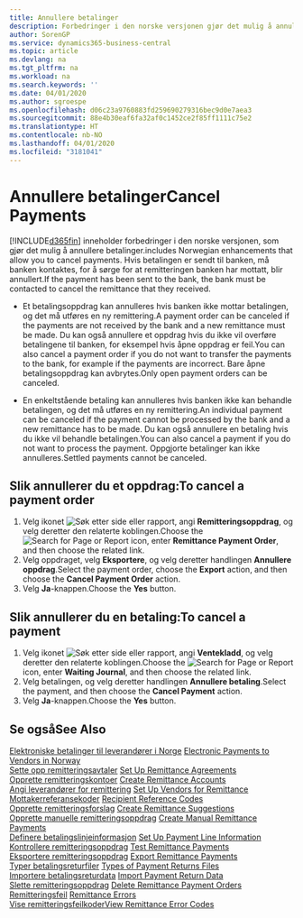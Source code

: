 ```yaml
---
title: Annullere betalinger
description: Forbedringer i den norske versjonen gjør det mulig å annullere betalinger.
author: SorenGP
ms.service: dynamics365-business-central
ms.topic: article
ms.devlang: na
ms.tgt_pltfrm: na
ms.workload: na
ms.search.keywords: ''
ms.date: 04/01/2020
ms.author: sgroespe
ms.openlocfilehash: d06c23a9760883fd259690279316bec9d0e7aea3
ms.sourcegitcommit: 88e4b30eaf6fa32af0c1452ce2f85ff1111c75e2
ms.translationtype: HT
ms.contentlocale: nb-NO
ms.lasthandoff: 04/01/2020
ms.locfileid: "3181041"
---
```

# <a name="cancel-payments"></a><span data-ttu-id="da1c6-103">Annullere betalinger</span><span class="sxs-lookup"><span data-stu-id="da1c6-103">Cancel Payments</span></span>
[!INCLUDE[d365fin](../../includes/d365fin_md.md)] <span data-ttu-id="da1c6-104">inneholder forbedringer i den norske versjonen, som gjør det mulig å annullere betalinger.</span><span class="sxs-lookup"><span data-stu-id="da1c6-104">includes Norwegian enhancements that allow you to cancel payments.</span></span> <span data-ttu-id="da1c6-105">Hvis betalingen er sendt til banken, må banken kontaktes, for å sørge for at remitteringen banken har mottatt, blir annullert.</span><span class="sxs-lookup"><span data-stu-id="da1c6-105">If the payment has been sent to the bank, the bank must be contacted to cancel the remittance that they received.</span></span>  

- <span data-ttu-id="da1c6-106">Et betalingsoppdrag kan annulleres hvis banken ikke mottar betalingen, og det må utføres en ny remittering.</span><span class="sxs-lookup"><span data-stu-id="da1c6-106">A payment order can be canceled if the payments are not received by the bank and a new remittance must be made.</span></span> <span data-ttu-id="da1c6-107">Du kan også annullere et oppdrag hvis du ikke vil overføre betalingene til banken, for eksempel hvis åpne oppdrag er feil.</span><span class="sxs-lookup"><span data-stu-id="da1c6-107">You can also cancel a payment order if you do not want to transfer the payments to the bank, for example if the payments are incorrect.</span></span> <span data-ttu-id="da1c6-108">Bare åpne betalingsoppdrag kan avbrytes.</span><span class="sxs-lookup"><span data-stu-id="da1c6-108">Only open payment orders can be canceled.</span></span>  

- <span data-ttu-id="da1c6-109">En enkeltstående betaling kan annulleres hvis banken ikke kan behandle betalingen, og det må utføres en ny remittering.</span><span class="sxs-lookup"><span data-stu-id="da1c6-109">An individual payment can be canceled if the payment cannot be processed by the bank and a new remittance has to be made.</span></span> <span data-ttu-id="da1c6-110">Du kan også annullere en betaling hvis du ikke vil behandle betalingen.</span><span class="sxs-lookup"><span data-stu-id="da1c6-110">You can also cancel a payment if you do not want to process the payment.</span></span> <span data-ttu-id="da1c6-111">Oppgjorte betalinger kan ikke annulleres.</span><span class="sxs-lookup"><span data-stu-id="da1c6-111">Settled payments cannot be canceled.</span></span>  

## <a name="to-cancel-a-payment-order"></a><span data-ttu-id="da1c6-112">Slik annullerer du et oppdrag:</span><span class="sxs-lookup"><span data-stu-id="da1c6-112">To cancel a payment order</span></span>  

1.  <span data-ttu-id="da1c6-113">Velg ikonet ![Søk etter side eller rapport](../../media/ui-search/search_small.png "Ikonet Søk etter side eller rapport"), angi **Remitteringsoppdrag**, og velg deretter den relaterte koblingen.</span><span class="sxs-lookup"><span data-stu-id="da1c6-113">Choose the ![Search for Page or Report](../../media/ui-search/search_small.png "Search for Page or Report icon") icon, enter **Remittance Payment Order**, and then choose the related link.</span></span>  
2.  <span data-ttu-id="da1c6-114">Velg oppdraget, velg **Eksportere**, og velg deretter handlingen **Annullere oppdrag**.</span><span class="sxs-lookup"><span data-stu-id="da1c6-114">Select the payment order, choose the **Export** action, and then choose the **Cancel Payment Order** action.</span></span>  
3.  <span data-ttu-id="da1c6-115">Velg **Ja**-knappen.</span><span class="sxs-lookup"><span data-stu-id="da1c6-115">Choose the **Yes** button.</span></span>  

## <a name="to-cancel-a-payment"></a><span data-ttu-id="da1c6-116">Slik annullerer du en betaling:</span><span class="sxs-lookup"><span data-stu-id="da1c6-116">To cancel a payment</span></span>  

1.  <span data-ttu-id="da1c6-117">Velg ikonet ![Søk etter side eller rapport](../../media/ui-search/search_small.png "Ikonet Søk etter side eller rapport"), angi **Ventekladd**, og velg deretter den relaterte koblingen.</span><span class="sxs-lookup"><span data-stu-id="da1c6-117">Choose the ![Search for Page or Report](../../media/ui-search/search_small.png "Search for Page or Report icon") icon, enter **Waiting Journal**, and then choose the related link.</span></span>  
2.  <span data-ttu-id="da1c6-118">Velg betalingen, og velg deretter handlingen **Annullere betaling**.</span><span class="sxs-lookup"><span data-stu-id="da1c6-118">Select the payment, and then choose the **Cancel Payment** action.</span></span>  
3.  <span data-ttu-id="da1c6-119">Velg **Ja**-knappen.</span><span class="sxs-lookup"><span data-stu-id="da1c6-119">Choose the **Yes** button.</span></span>  

## <a name="see-also"></a><span data-ttu-id="da1c6-120">Se også</span><span class="sxs-lookup"><span data-stu-id="da1c6-120">See Also</span></span>  
 <span data-ttu-id="da1c6-121">[Elektroniske betalinger til leverandører i Norge](electronic-payments-to-vendors-in-norway.md) </span><span class="sxs-lookup"><span data-stu-id="da1c6-121">[Electronic Payments to Vendors in Norway](electronic-payments-to-vendors-in-norway.md) </span></span>  
 <span data-ttu-id="da1c6-122">[Sette opp remitteringsavtaler](how-to-set-up-remittance-agreements.md) </span><span class="sxs-lookup"><span data-stu-id="da1c6-122">[Set Up Remittance Agreements](how-to-set-up-remittance-agreements.md) </span></span>  
 <span data-ttu-id="da1c6-123">[Opprette remitteringskontoer](how-to-create-remittance-accounts.md) </span><span class="sxs-lookup"><span data-stu-id="da1c6-123">[Create Remittance Accounts](how-to-create-remittance-accounts.md) </span></span>  
 <span data-ttu-id="da1c6-124">[Angi leverandører for remittering](how-to-set-up-vendors-for-remittance.md) </span><span class="sxs-lookup"><span data-stu-id="da1c6-124">[Set Up Vendors for Remittance](how-to-set-up-vendors-for-remittance.md) </span></span>  
 <span data-ttu-id="da1c6-125">[Mottakerreferansekoder](recipient-reference-codes.md) </span><span class="sxs-lookup"><span data-stu-id="da1c6-125">[Recipient Reference Codes](recipient-reference-codes.md) </span></span>  
 <span data-ttu-id="da1c6-126">[Opprette remitteringsforslag](how-to-create-remittance-suggestions.md) </span><span class="sxs-lookup"><span data-stu-id="da1c6-126">[Create Remittance Suggestions](how-to-create-remittance-suggestions.md) </span></span>  
 <span data-ttu-id="da1c6-127">[Opprette manuelle remitteringsoppdrag](how-to-create-manual-remittance-payments.md) </span><span class="sxs-lookup"><span data-stu-id="da1c6-127">[Create Manual Remittance Payments](how-to-create-manual-remittance-payments.md) </span></span>  
 <span data-ttu-id="da1c6-128">[Definere betalingslinjeinformasjon](how-to-set-up-payment-line-information.md) </span><span class="sxs-lookup"><span data-stu-id="da1c6-128">[Set Up Payment Line Information](how-to-set-up-payment-line-information.md) </span></span>  
 <span data-ttu-id="da1c6-129">[Kontrollere remitteringsoppdrag](how-to-test-remittance-payments.md) </span><span class="sxs-lookup"><span data-stu-id="da1c6-129">[Test Remittance Payments](how-to-test-remittance-payments.md) </span></span>  
 <span data-ttu-id="da1c6-130">[Eksportere remitteringsoppdrag](how-to-export-remittance-payments.md) </span><span class="sxs-lookup"><span data-stu-id="da1c6-130">[Export Remittance Payments](how-to-export-remittance-payments.md) </span></span>  
 <span data-ttu-id="da1c6-131">[Typer betalingsreturfiler](types-of-payment-returns-files.md) </span><span class="sxs-lookup"><span data-stu-id="da1c6-131">[Types of Payment Returns Files](types-of-payment-returns-files.md) </span></span>  
 <span data-ttu-id="da1c6-132">[Importere betalingsreturdata](how-to-import-payment-return-data.md) </span><span class="sxs-lookup"><span data-stu-id="da1c6-132">[Import Payment Return Data](how-to-import-payment-return-data.md) </span></span>  
 <span data-ttu-id="da1c6-133">[Slette remitteringsoppdrag](how-to-delete-remittance-payment-orders.md) </span><span class="sxs-lookup"><span data-stu-id="da1c6-133">[Delete Remittance Payment Orders](how-to-delete-remittance-payment-orders.md) </span></span>  
 <span data-ttu-id="da1c6-134">[Remitteringsfeil](remittance-errors.md) </span><span class="sxs-lookup"><span data-stu-id="da1c6-134">[Remittance Errors](remittance-errors.md) </span></span>  
 [<span data-ttu-id="da1c6-135">Vise remitteringsfeilkoder</span><span class="sxs-lookup"><span data-stu-id="da1c6-135">View Remittance Error Codes</span></span>](how-to-view-remittance-error-codes.md)
